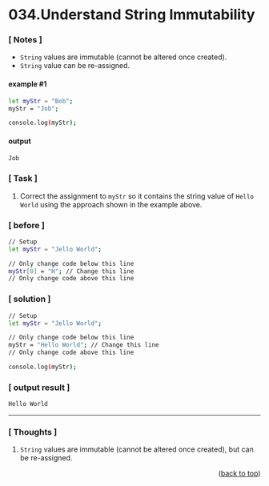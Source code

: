 <a name="topage"></a>

# 034.Understand String Immutability

### [ Notes ]
  *  `String` values are immutable (cannot be altered once created).
  *  `String` value can be re-assigned.

#### example #1

```sh
let myStr = "Bob";
myStr = "Job";

console.log(myStr);
```

#### output
```sh
Job
```

### [ Task ]
  1. Correct the assignment to `myStr` so it contains the string value of `Hello World` using the approach shown in the example above.

### [ before ]

```sh
// Setup
let myStr = "Jello World";

// Only change code below this line
myStr[0] = "H"; // Change this line
// Only change code above this line
```

### [ solution ]

```sh
// Setup
let myStr = "Jello World";

// Only change code below this line
myStr = "Hello World"; // Change this line
// Only change code above this line

console.log(myStr);
```

### [ output result ]

```sh
Hello World
```

-----

### [ Thoughts ]

  1. `String` values are immutable (cannot be altered once created), but can be re-assigned.
  

<p align="right">(<a href="#topage">back to top</a>)</p>
<br/>
<br/>
